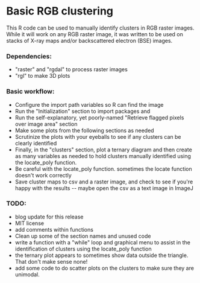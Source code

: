 # Basic RGB clustering

This R code can be used to manually identify clusters in RGB raster images.  While it will work on any RGB raster image, it was written to be used on stacks of X-ray maps and/or backscattered electron (BSE) images.

### Dependencies:
- "raster" and "rgdal" to process raster images
- "rgl" to make 3D plots

### Basic workflow:
- Configure the import path variables so R can find the image
- Run the "Initialization" section to import packages and 
- Run the self-explanatory, yet poorly-named "Retrieve flagged pixels over image area" section
- Make some plots from the following sections as needed
- Scrutinize the plots with your eyeballs to see if any clusters can be clearly identified
- Finally, in the "clusters" section, plot a ternary diagram and then create as many variables as needed to hold clusters manually identified using the locate_poly function.
- Be careful with the locate_poly function. sometimes the locate function doesn't work correctly
- Save cluster maps to csv and a raster image, and check to see if you're happy with the results -- maybe open the csv as a text image in ImageJ

### TODO:
- blog update for this release
- MIT license
- add comments within functions
- Clean up some of the section names and unused code
- write a function with a "while" loop and graphical menu to assist in the identification of clusters using the locate_poly function
- the ternary plot appears to sometimes show data outside the triangle.  That don't make sense none!
- add some code to do scatter plots on the clusters to make sure they are unimodal.
